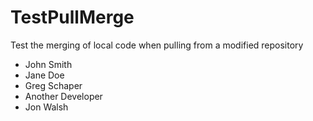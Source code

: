 # TestPullMerge
Test the merging of local code when pulling from a modified repository
* John Smith
* Jane Doe
* Greg Schaper
* Another Developer
* Jon Walsh